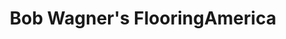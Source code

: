 ---
title: "Bob Wagner's FlooringAmerica"
url: /middletown/bob-wagners-flooringamerica/
shop: flooring
---